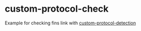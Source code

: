 # custom-protocol-check
Example for checking fins link with [custom-protocol-detection](https://github.com/pbaize/custom-protocol-detection.git)
